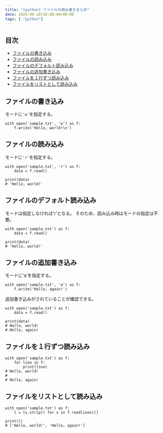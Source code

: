 ```yaml
---
title: "[python] ファイルの読み書きまとめ"
date: 2020-08-26T10:00:00+09:00
tags: [ "python"]
---
```


## 目次
- [ファイルの書き込み](#ファイルの書き込み)
- [ファイルの読み込み](#ファイルの読み込み)
- [ファイルのデフォルト読み込み](#ファイルのデフォルト読み込み)
- [ファイルの追加書き込み](#ファイルの追加書き込み)
- [ファイルを１行ずつ読み込み](#ファイルを１行ずつ読み込み)
- [ファイルをリストとして読み込み](#ファイルをリストとして読み込み)

## ファイルの書き込み

モードに`'w'`を指定する。

```
with open('sample.txt', 'w') as f:
    f.write('Hello, world!\n')
```

## ファイルの読み込み

モードに`'r'`を指定する。

```
with open('sample.txt', 'r') as f:
    data = f.read()

print(data)
# 'Hello, world!'
```

## ファイルのデフォルト読み込み

モードは指定しなければ'r'となる。
そのため、読み込み時はモードの指定は不要。

```
with open('sample.txt') as f:
    data = f.read()

print(data)
# 'Hello, world!'
```

## ファイルの追加書き込み

モードに'a'を指定する。

```
with open('sample.txt', 'a') as f:
    f.write('Hello, again!')
```

追加書き込みがされていることが確認できる。

```
with open('sample.txt') as f:
    data = f.read()

print(data)
# Hello, world!
# Hello, again!
```

## ファイルを１行ずつ読み込み

```
with open('sample.txt') as f:
    for line in f:
        print(line)
# Hello, world!
# 
# Hello, again!        
```

## ファイルをリストとして読み込み

```
with open('sample.txt') as f:
    l = [s.strip() for s in f.readlines()]

print(l)
# ['Hello, world!', 'Hello, again!']
```
